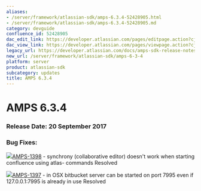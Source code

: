 ```yaml
---
aliases:
- /server/framework/atlassian-sdk/amps-6.3.4-52428905.html
- /server/framework/atlassian-sdk/amps-6.3.4-52428905.md
category: devguide
confluence_id: 52428905
dac_edit_link: https://developer.atlassian.com/pages/editpage.action?cjm=wozere&pageId=52428905
dac_view_link: https://developer.atlassian.com/pages/viewpage.action?cjm=wozere&pageId=52428905
legacy_url: https://developer.atlassian.com/docs/amps-sdk-release-notes/amps-sdk-6-x-and-up-release-notes/amps-6-3-4
new_url: /server/framework/atlassian-sdk/amps-6-3-4
platform: server
product: atlassian-sdk
subcategory: updates
title: AMPS 6.3.4
---
```

# AMPS 6.3.4

### Release Date: 20 September 2017

### Bug Fixes: 

<a href="https://ecosystem.atlassian.net/browse/AMPS-1398?src=confmacro" class="jira-issue-key"><img src="https://ecosystem.atlassian.net/secure/viewavatar?size=xsmall&amp;avatarId=15303&amp;avatarType=issuetype" class="icon" />AMPS-1398</a> - synchrony (collaborative editor) doesn't work when starting confluence using atlas- commands Resolved

<a href="https://ecosystem.atlassian.net/browse/AMPS-1397?src=confmacro" class="jira-issue-key"><img src="https://ecosystem.atlassian.net/secure/viewavatar?size=xsmall&amp;avatarId=15303&amp;avatarType=issuetype" class="icon" />AMPS-1397</a> - in OSX bitbucket server can be started on port 7995 even if 127.0.0.1:7995 is already in use Resolved


































































